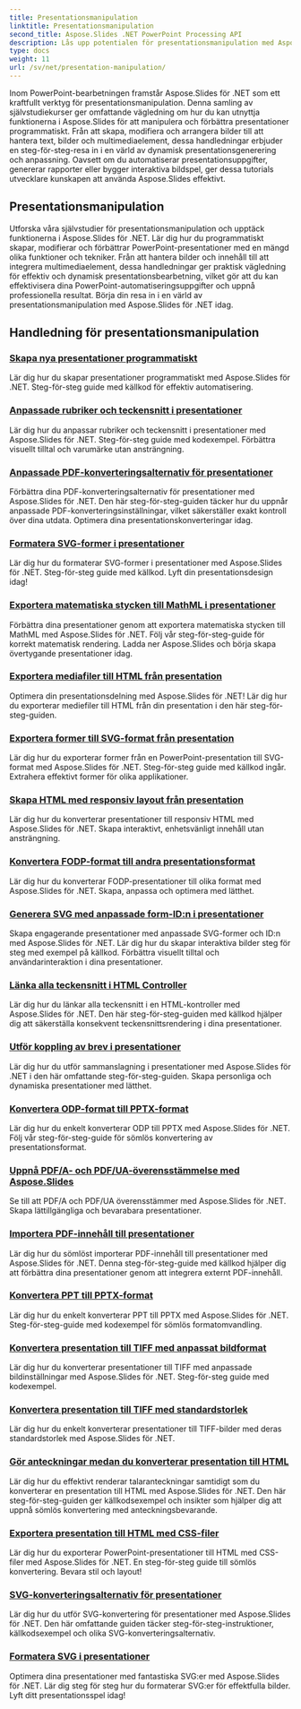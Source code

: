 ```yaml
---
title: Presentationsmanipulation
linktitle: Presentationsmanipulation
second_title: Aspose.Slides .NET PowerPoint Processing API
description: Lås upp potentialen för presentationsmanipulation med Aspose.Slides för .NET tutorials. Lär dig hur du dynamiskt skapar, anpassar och förbättrar PowerPoint-presentationer programmatiskt. Lyft dina färdigheter i PowerPoint-bearbetning idag!
type: docs
weight: 11
url: /sv/net/presentation-manipulation/
---
```

Inom PowerPoint-bearbetningen framstår Aspose.Slides för .NET som ett kraftfullt verktyg för presentationsmanipulation. Denna samling av självstudiekurser ger omfattande vägledning om hur du kan utnyttja funktionerna i Aspose.Slides för att manipulera och förbättra presentationer programmatiskt. Från att skapa, modifiera och arrangera bilder till att hantera text, bilder och multimediaelement, dessa handledningar erbjuder en steg-för-steg-resa in i en värld av dynamisk presentationsgenerering och anpassning. Oavsett om du automatiserar presentationsuppgifter, genererar rapporter eller bygger interaktiva bildspel, ger dessa tutorials utvecklare kunskapen att använda Aspose.Slides effektivt.

## Presentationsmanipulation
Utforska våra självstudier för presentationsmanipulation och upptäck funktionerna i Aspose.Slides för .NET. Lär dig hur du programmatiskt skapar, modifierar och förbättrar PowerPoint-presentationer med en mängd olika funktioner och tekniker. Från att hantera bilder och innehåll till att integrera multimediaelement, dessa handledningar ger praktisk vägledning för effektiv och dynamisk presentationsbearbetning, vilket gör att du kan effektivisera dina PowerPoint-automatiseringsuppgifter och uppnå professionella resultat. Börja din resa in i en värld av presentationsmanipulation med Aspose.Slides för .NET idag.

## Handledning för presentationsmanipulation
### [Skapa nya presentationer programmatiskt](./create-new-presentations-programmatically/)
Lär dig hur du skapar presentationer programmatiskt med Aspose.Slides för .NET. Steg-för-steg guide med källkod för effektiv automatisering.
### [Anpassade rubriker och teckensnitt i presentationer](./custom-headers-and-fonts-in-presentations/)
Lär dig hur du anpassar rubriker och teckensnitt i presentationer med Aspose.Slides för .NET. Steg-för-steg guide med kodexempel. Förbättra visuellt tilltal och varumärke utan ansträngning.
### [Anpassade PDF-konverteringsalternativ för presentationer](./custom-pdf-conversion-options-for-presentations/)
Förbättra dina PDF-konverteringsalternativ för presentationer med Aspose.Slides för .NET. Den här steg-för-steg-guiden täcker hur du uppnår anpassade PDF-konverteringsinställningar, vilket säkerställer exakt kontroll över dina utdata. Optimera dina presentationskonverteringar idag.
### [Formatera SVG-former i presentationer](./formatting-svg-shapes-in-presentations/)
Lär dig hur du formaterar SVG-former i presentationer med Aspose.Slides för .NET. Steg-för-steg guide med källkod. Lyft din presentationsdesign idag!
### [Exportera matematiska stycken till MathML i presentationer](./export-math-paragraphs-to-mathml-in-presentations/)
Förbättra dina presentationer genom att exportera matematiska stycken till MathML med Aspose.Slides för .NET. Följ vår steg-för-steg-guide för korrekt matematisk rendering. Ladda ner Aspose.Slides och börja skapa övertygande presentationer idag.
### [Exportera mediafiler till HTML från presentation](./export-media-files-to-html-from-presentation/)
Optimera din presentationsdelning med Aspose.Slides för .NET! Lär dig hur du exporterar mediefiler till HTML från din presentation i den här steg-för-steg-guiden. 
### [Exportera former till SVG-format från presentation](./export-shapes-to-svg-format-from-presentation/)
Lär dig hur du exporterar former från en PowerPoint-presentation till SVG-format med Aspose.Slides för .NET. Steg-för-steg guide med källkod ingår. Extrahera effektivt former för olika applikationer.
### [Skapa HTML med responsiv layout från presentation](./create-html-with-responsive-layout-from-presentation/)
Lär dig hur du konverterar presentationer till responsiv HTML med Aspose.Slides för .NET. Skapa interaktivt, enhetsvänligt innehåll utan ansträngning.
### [Konvertera FODP-format till andra presentationsformat](./convert-fodp-format-to-other-presentation-formats/)
Lär dig hur du konverterar FODP-presentationer till olika format med Aspose.Slides för .NET. Skapa, anpassa och optimera med lätthet.
### [Generera SVG med anpassade form-ID:n i presentationer](./generate-svg-with-custom-shape-ids-in-presentations/)
Skapa engagerande presentationer med anpassade SVG-former och ID:n med Aspose.Slides för .NET. Lär dig hur du skapar interaktiva bilder steg för steg med exempel på källkod. Förbättra visuellt tilltal och användarinteraktion i dina presentationer.
### [Länka alla teckensnitt i HTML Controller](./link-all-fonts-in-html-controller/)
Lär dig hur du länkar alla teckensnitt i en HTML-kontroller med Aspose.Slides för .NET. Den här steg-för-steg-guiden med källkod hjälper dig att säkerställa konsekvent teckensnittsrendering i dina presentationer. 
### [Utför koppling av brev i presentationer](./perform-mail-merge-in-presentations/)
Lär dig hur du utför sammanslagning i presentationer med Aspose.Slides för .NET i den här omfattande steg-för-steg-guiden. Skapa personliga och dynamiska presentationer med lätthet.
### [Konvertera ODP-format till PPTX-format](./convert-odp-format-to-pptx-format/)
Lär dig hur du enkelt konverterar ODP till PPTX med Aspose.Slides för .NET. Följ vår steg-för-steg-guide för sömlös konvertering av presentationsformat.
### [Uppnå PDF/A- och PDF/UA-överensstämmelse med Aspose.Slides](./achieving-pdf-a-and-pdf-ua-conformance-with-aspose-slides/)
Se till att PDF/A och PDF/UA överensstämmer med Aspose.Slides för .NET. Skapa lättillgängliga och bevarabara presentationer.
### [Importera PDF-innehåll till presentationer](./import-pdf-content-into-presentations/)
Lär dig hur du sömlöst importerar PDF-innehåll till presentationer med Aspose.Slides för .NET. Denna steg-för-steg-guide med källkod hjälper dig att förbättra dina presentationer genom att integrera externt PDF-innehåll.
### [Konvertera PPT till PPTX-format](./convert-ppt-to-pptx-format/)
Lär dig hur du enkelt konverterar PPT till PPTX med Aspose.Slides för .NET. Steg-för-steg-guide med kodexempel för sömlös formatomvandling.
### [Konvertera presentation till TIFF med anpassat bildformat](./convert-presentation-to-tiff-with-custom-image-format/)
Lär dig hur du konverterar presentationer till TIFF med anpassade bildinställningar med Aspose.Slides för .NET. Steg-för-steg guide med kodexempel.
### [Konvertera presentation till TIFF med standardstorlek](./convert-presentation-to-tiff-with-default-size/)
Lär dig hur du enkelt konverterar presentationer till TIFF-bilder med deras standardstorlek med Aspose.Slides för .NET.
### [Gör anteckningar medan du konverterar presentation till HTML](./render-notes-while-converting-presentation-to-html/)
Lär dig hur du effektivt renderar talaranteckningar samtidigt som du konverterar en presentation till HTML med Aspose.Slides för .NET. Den här steg-för-steg-guiden ger källkodsexempel och insikter som hjälper dig att uppnå sömlös konvertering med anteckningsbevarande. 
### [Exportera presentation till HTML med CSS-filer](./export-presentation-to-html-with-css-files/)
Lär dig hur du exporterar PowerPoint-presentationer till HTML med CSS-filer med Aspose.Slides för .NET. En steg-för-steg guide till sömlös konvertering. Bevara stil och layout! 
### [SVG-konverteringsalternativ för presentationer](./svg-conversion-options-for-presentations/)
Lär dig hur du utför SVG-konvertering för presentationer med Aspose.Slides för .NET. Den här omfattande guiden täcker steg-för-steg-instruktioner, källkodsexempel och olika SVG-konverteringsalternativ.
### [Formatera SVG i presentationer](./formatting-svgs-in-presentations/)
Optimera dina presentationer med fantastiska SVG:er med Aspose.Slides för .NET. Lär dig steg för steg hur du formaterar SVG:er för effektfulla bilder. Lyft ditt presentationsspel idag! 
